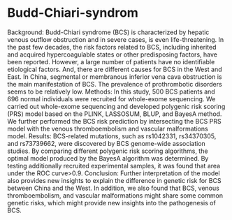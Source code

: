 # Budd-Chiari-syndrom
Background: Budd-Chiari syndrome (BCS) is characterized by hepatic venous outflow obstruction and in severe cases, is even life-threatening. In the past few decades, the risk factors related to BCS, including inherited and acquired hypercoagulable states or other predisposing factors, have been reported. However, a large number of patients have no identifiable etiological factors. And, there are different causes for BCS in the West and East. In China, segmental or membranous inferior vena cava obstruction is the main manifestation of BCS. The prevalence of prothrombotic disorders seems to be relatively low. Methods: In this study, 500 BCS patients and 696 normal individuals were recruited for whole-exome sequencing. We carried out whole-exome sequencing and developed polygenic risk scoring (PRS) model based on the PLINK, LASSOSUM, BLUP, and BayesA method. We further performed the BCS risk prediction by intersecting the BCS PRS model with the venous thromboembolism and vascular malformations model. Results: BCS-related mutations, such as rs1042331, rs34370305, and rs73739662, were discovered by BCS genome-wide association studies. By comparing different polygenic risk scoring algorithms, the optimal model produced by the BayesA algorithm was determined. By testing additionally recruited experimental samples, it was found that area under the ROC curve>0.9. Conclusion: Further interpretation of the model also provides new insights to explain the difference in genetic risk for BCS between China and the West. In addition, we also found that BCS, venous thromboembolism, and vascular malformations might share some common genetic risks, which might provide new insights into the pathogenesis of BCS.
